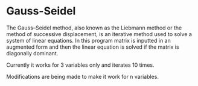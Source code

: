 # Gauss-Seidel

The Gauss–Seidel method, also known as the Liebmann method or the method of successive displacement, is an iterative method used to solve a system of linear equations. In this program matrix is inputted in an augmented form and then the linear equation is solved if the matrix is diagonally dominant.

Currently it works for 3 variables only and iterates 10 times.

Modifications are being made to make it work for n variables.
